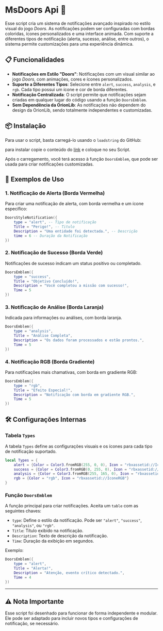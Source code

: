 # MsDoors Api 🚪

Esse script cria um sistema de notificações avançado inspirado no estilo visual do jogo *Doors*. As notificações podem ser configuradas com bordas coloridas, ícones personalizados e uma interface animada. Com suporte a diferentes tipos de notificação (alerta, sucesso, análise, entre outros), o sistema permite customizações para uma experiência dinâmica.

## 📋 Funcionalidades
- **Notificações em Estilo "Doors"**: Notificações com um visual similar ao jogo *Doors*, com animações, cores e ícones personalizados.
- **Suporte a Diferentes Tipos**: Selecione entre `alert`, `success`, `analysis`, e `rgb`. Cada tipo possui um ícone e cor de borda diferentes.
- **Notificação Centralizada**: O script permite que notificações sejam criadas em qualquer lugar do código usando a função `DoorsEmblem`.
- **Sem Dependência da OrionLib**: As notificações não dependem do design da OrionLib, sendo totalmente independentes e customizadas.

## 📦 Instalação
Para usar o script, basta carregá-lo usando o `loadstring` do GitHub:

para instalar copie o conteúdo do [link](https://raw.githubusercontent.com/Sc-Rhyan57/Notification-doorsAPI/refs/heads/main/Msdoors/doors-API.lua) e coloque no seu Script.

Após o carregamento, você terá acesso à função `DoorsEmblem`, que pode ser usada para criar notificações customizadas.

## 📌 Exemplos de Uso

### 1. Notificação de Alerta (Borda Vermelha)
Para criar uma notificação de alerta, com borda vermelha e um ícone específico:
```lua
DoorsStyleNotification({
    type = "alert", -- Tipo de notificação
    Title = "Perigo!", -- Titulo
    Description = "Uma entidade foi detectada.", -- Descrição
    time = 6 -- Duração da Notificação
})
```

### 2. Notificação de Sucesso (Borda Verde)
Notificações de sucesso indicam um status positivo ou completado.
```lua
DoorsEmblem({
    type = "success",
    Title = "Objetivo Concluído!",
    Description = "Você completou a missão com sucesso!",
    Time = 5
})
```

### 3. Notificação de Análise (Borda Laranja)
Indicada para informações ou análises, com borda laranja.
```lua
DoorsEmblem({
    type = "analysis",
    Title = "Análise Completa",
    Description = "Os dados foram processados e estão prontos.",
    Time = 5
})
```

### 4. Notificação RGB (Borda Gradiente)
Para notificações mais chamativas, com borda em gradiente RGB:
```lua
DoorsEmblem({
    type = "rgb",
    Title = "Efeito Especial!",
    Description = "Notificação com borda em gradiente RGB.",
    Time = 5
})
```

## 🛠️ Configurações Internas

### Tabela `Types`
A tabela `Types` define as configurações visuais e os ícones para cada tipo de notificação suportado.

```lua
local Types = {
    alert = {Color = Color3.fromRGB(255, 0, 0), Icon = "rbxassetid://IconeDeAlerta"},
    success = {Color = Color3.fromRGB(0, 255, 0), Icon = "rbxassetid://IconeDeSucesso"},
    analysis = {Color = Color3.fromRGB(255, 165, 0), Icon = "rbxassetid://IconeDeAnalise"},
    rgb = {Color = "rgb", Icon = "rbxassetid://IconeRGB"}
}
```

### Função `DoorsEmblem`
A função principal para criar notificações. Aceita um `table` com as seguintes chaves:
- `type`: Define o estilo da notificação. Pode ser `"alert"`, `"success"`, `"analysis"`, ou `"rgb"`.
- `Title`: Título exibido na notificação.
- `Description`: Texto de descrição da notificação.
- `Time`: Duração da exibição em segundos.

Exemplo:
```lua
DoorsEmblem({
    type = "alert",
    Title = "Alerta!",
    Description = "Atenção, evento crítico detectado.",
    Time = 4
})
```

---

## ⚠️ Nota Importante
Esse script foi desenhado para funcionar de forma independente e modular. Ele pode ser adaptado para incluir novos tipos e configurações de notificação, se necessário.
